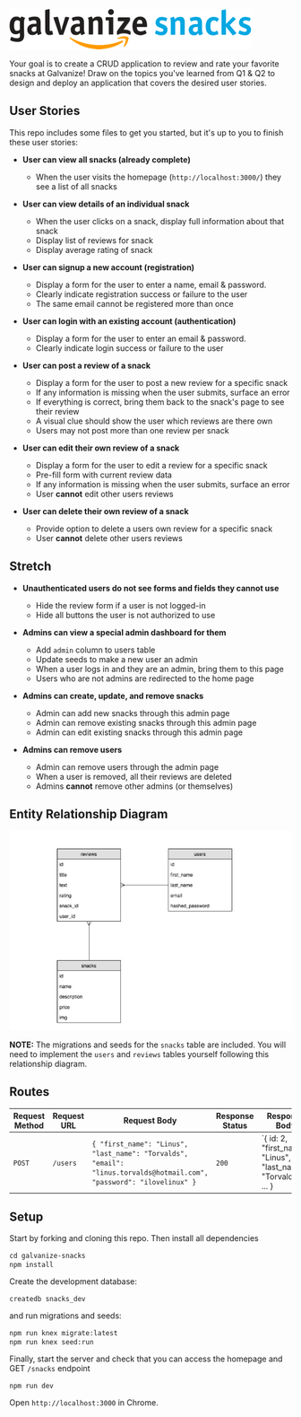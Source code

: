 ![logo](./public/res/logo_dark_small.png)

Your goal is to create a CRUD application to review and rate your favorite snacks at Galvanize! Draw on the topics you've learned from Q1 & Q2 to design and deploy an application that covers the desired user stories.

## User Stories

This repo includes some files to get you started, but it's up to you to finish these user stories:

- **User can view all snacks (already complete)**
  - When the user visits the homepage (`http://localhost:3000/`) they see a list of all snacks


- **User can view details of an individual snack**
  - When the user clicks on a snack, display full information about that snack
  - Display list of reviews for snack
  - Display average rating of snack


- **User can signup a new account (registration)**
  - Display a form for the user to enter a name, email & password.
  - Clearly indicate registration success or failure to the user
  - The same email cannot be registered more than once


- **User can login with an existing account (authentication)**
  - Display a form for the user to enter an email & password.
  - Clearly indicate login success or failure to the user


- **User can post a review of a snack**
  - Display a form for the user to post a new review for a specific snack
  - If any information is missing when the user submits, surface an error
  - If everything is correct, bring them back to the snack's page to see their review
  - A visual clue should show the user which reviews are there own
  - Users may not post more than one review per snack

- **User can edit their own review of a snack**
  - Display a form for the user to edit a review for a specific snack
  - Pre-fill form with current review data
  - If any information is missing when the user submits, surface an error
  - User **cannot** edit other users reviews


- **User can delete their own review of a snack**
  - Provide option to delete a users own review for a specific snack
  - User **cannot** delete other users reviews


## Stretch

- **Unauthenticated users do not see forms and fields they cannot use**
  - Hide the review form if a user is not logged-in
  - Hide all buttons the user is not authorized to use

- **Admins can view a special admin dashboard for them**
  - Add `admin` column to users table
  - Update seeds to make a new user an admin
  - When a user logs in and they are an admin, bring them to this page
  - Users who are not admins are redirected to the home page


- **Admins can create, update, and remove snacks**
  - Admin can add new snacks through this admin page
  - Admin can remove existing snacks through this admin page
  - Admin can edit existing snacks through this admin page


- **Admins can remove users**
  - Admin can remove users through the admin page
  - When a user is removed, all their reviews are deleted
  - Admins **cannot** remove other admins (or themselves)


## Entity Relationship Diagram

![snacks ERD](./snacks_erd.jpg)

**NOTE:** The migrations and seeds for the `snacks` table are included. You will need to implement the `users` and `reviews` tables yourself following this relationship diagram.

## Routes

| Request Method | Request URL | Request Body | Response Status | Response Body                                                  |
|----------------|-------------|--------------|-----------------|----------------------------------------------------------------|
| `POST`         | `/users`           | `{ "first_name": "Linus", "last_name": "Torvalds", "email": "linus.torvalds@hotmail.com", "password": "ilovelinux" }` | `200`           | `{ id: 2, "first_name": "Linus", "last_name": "Torvalds", ... } |


## Setup

Start by forking and cloning this repo.
Then install all dependencies

```shell
cd galvanize-snacks
npm install
```

Create the development database:

```shell
createdb snacks_dev
```

and run migrations and seeds:

```shell
npm run knex migrate:latest
npm run knex seed:run
```

Finally, start the server and check that you can access the homepage and GET `/snacks` endpoint

```shell
npm run dev
```

Open `http://localhost:3000` in Chrome.
